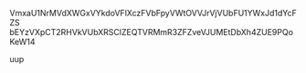 VmxaU1NrMVdXWGxVYkdoVFlXczFVbFpyVWtOVVJrVjVUbFU1YWxJd1dYcFZS
bEYzVXpCT2RHVkVUbXRSClZEQTVRMmR3ZFZveVJUMEtDbXh4ZUE9PQoKeW14

uup